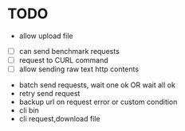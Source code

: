 # TODO

- allow upload file
- [ ] can send benchmark requests
- [ ] request to CURL command
- [ ] allow sending raw text http contents
- batch send requests, wait one ok OR wait all ok
- retry send request
- backup url on request error or custom condition
- cli bin
- cli request,download file
